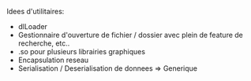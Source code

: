 Idees d'utilitaires:

- dlLoader
- Gestionnaire d'ouverture de fichier / dossier avec plein de feature de recherche, etc..
- .so pour plusieurs librairies graphiques
- Encapsulation reseau
- Serialisation / Deserialisation de donnees => Generique
